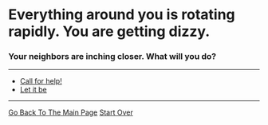 # Everything around you is rotating rapidly. You are getting dizzy.
### Your neighbors are inching closer. What will you do?

---

* [Call for help!](../pick-lock/charles.md)
* [Let it be](../pick-lock/charles.md)

---

[Go Back To The Main Page](../README.md)
[Start Over](../start-question/start.md)